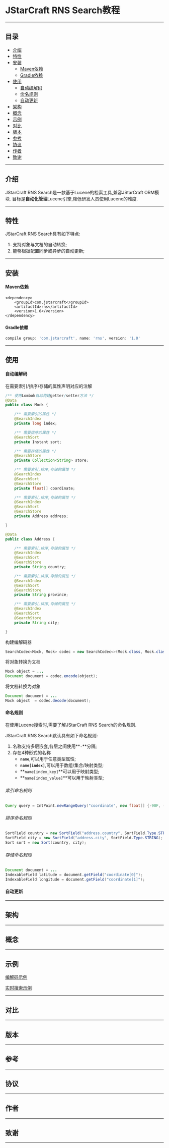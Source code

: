 # JStarCraft RNS Search教程

****

## 目录

* [介绍](#介绍)
* [特性](#特性)
* [安装](#安装)
    * [Maven依赖](#Maven依赖)
    * [Gradle依赖](#Gradle依赖)
* [使用](#使用)
    * [自动编解码](#自动编解码)
    * [命名规则](#命名规则)
    * [自动更新](#自动更新)
* [架构](#架构)
* [概念](#概念)
* [示例](#示例)
* [对比](#对比)
* [版本](#版本)
* [参考](#参考)
* [协议](#协议)
* [作者](#作者)
* [致谢](#致谢)

****

## 介绍

JStarCraft RNS Search是一款基于Lucene的检索工具,兼容JStarCraft ORM模块.
目标是**自动化管理**Lucene引擎,降低研发人员使用Lucene的难度.

****

## 特性

JStarCraft RNS Search具有如下特点:
1. 支持对象与文档的自动转换;
2. 能够根据配置同步或异步的自动更新;

****

## 安装

#### Maven依赖

```maven
<dependency>
    <groupId>com.jstarcraft</groupId>
    <artifactId>rns</artifactId>
    <version>1.0</version>
</dependency>
```

#### Gradle依赖

```gradle
compile group: 'com.jstarcraft', name: 'rns', version: '1.0'
```

****

## 使用

#### 自动编解码

在需要索引/排序/存储的属性声明对应的注解

```java
/** 使用Lombok自动构建getter/setter方法 */
@Data
public class Mock {

    /** 需要索引的属性 */
    @SearchIndex
    private long index;

    /** 需要排序的属性 */
    @SearchSort
    private Instant sort;

    /** 需要存储的属性 */
    @SearchStore
    private Collection<String> store;

    /** 需要索引,排序,存储的属性 */
    @SearchIndex
    @SearchSort
    @SearchStore
    private float[] coordinate;

    /** 需要索引,排序,存储的属性 */
    @SearchIndex
    @SearchSort
    @SearchStore
    private Address address;

}

@Data
public class Address {

    /** 需要索引,排序,存储的属性 */
    @SearchIndex
    @SearchSort
    @SearchStore
    private String country;

    /** 需要索引,排序,存储的属性 */
    @SearchIndex
    @SearchSort
    @SearchStore
    private String province;

    /** 需要索引,排序,存储的属性 */
    @SearchIndex
    @SearchSort
    @SearchStore
    private String city;

}
```

构建编解码器

```java
SearchCodec<Mock, Mock> codec = new SearchCodec<>(Mock.class, Mock.class);
```

将对象转换为文档

```java
Mock object = ...
Document document = codec.encode(object);
```

将文档转换为对象

```java
Document document = ...
Mock object  = codec.decode(document);
```

#### 命名规则

在使用Lucene搜索时,需要了解JStarCraft RNS Search的命名规则.

JStarCraft RNS Search默认具有如下命名规则:
1. 名称支持多层嵌套,各层之间使用**`·`**分隔;
2. 存在4种形式的名称
    * **`name`**,可以用于任意类型属性;
    * **`name[index]`**,可以用于数组/集合/映射类型;
    * **`name[index_key]`**可以用于映射类型;
    * **`name[index_value]`**可以用于映射类型;

###### 索引命名规则

```java
Query query = IntPoint.newRangeQuery("coordinate", new float[] {-90F, -180}, new float[] {90F, 180});
```

###### 排序命名规则

```java
SortField country = new SortField("address.country", SortField.Type.STRING);
SortField city = new SortField("address.city", SortField.Type.STRING);
Sort sort = new Sort(country, city);
```

###### 存储命名规则

```java
Document document = ...
IndexableField latitude = document.getField("coordinate[0]");
IndexableField longitude = document.getField("coordinate[1]");
```

#### 自动更新

****

## 架构

****

## 概念

****

## 示例

[编解码示例](https://github.com/HongZhaoHua/jstarcraft-rns/blob/master/src/test/java/com/jstarcraft/rns/search/converter/ConverterTestCase.java)

[实时搜索示例](https://github.com/HongZhaoHua/jstarcraft-rns/blob/master/src/test/java/com/jstarcraft/rns/search/SearcherTestCase.java)

****

## 对比

****

## 版本

****

## 参考

****

## 协议

****

## 作者

****

## 致谢

****